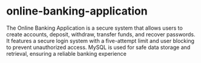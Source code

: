 # online-banking-application
The Online Banking Application is a secure system that allows users to create accounts, deposit, withdraw, transfer funds, and recover passwords. It features a secure login system with a five-attempt limit and user blocking to prevent unauthorized access. MySQL is used for safe data storage and retrieval, ensuring a reliable banking experience
